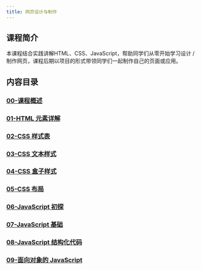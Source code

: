 ```yaml
---
title: 网页设计与制作
---
```


## 课程简介

本课程结合实践讲解HTML、CSS、JavaScript，帮助同学们从零开始学习设计 / 制作网页，课程后期以项目的形式带领同学们一起制作自己的页面或应用。

## 内容目录

### [00-课程概述](web/introduction.md)

### [01-HTML 元素详解](web/html-elements.md)

### [02-CSS 样式表](web/css-first-steps.md)

### [03-CSS 文本样式](web/css-text.md)

### [04-CSS 盒子样式](web/css-box.md)

### [05-CSS 布局](web/css-layout.md)

### [06-JavaScript 初探](web/javascript-introduction.md)

### [07-JavaScript 基础](web/javascript-basic.md)

### [08-JavaScript 结构化代码](web/javascript-blocks.md)

### [09-面向对象的 JavaScript](web/javascript-oo.md)
